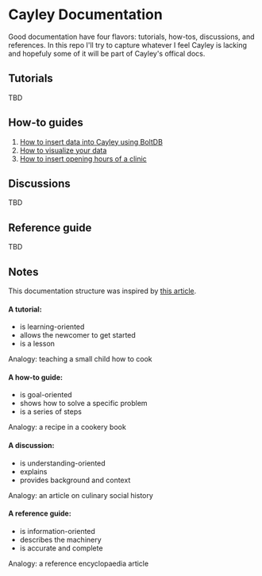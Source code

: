 # Cayley Documentation

Good documentation have four flavors: tutorials, how-tos, discussions, and references.
In this repo I'll try to capture whatever I feel Cayley is lacking and hopefuly some of it will be part of Cayley's offical docs.

## Tutorials
TBD

## How-to guides
1. [How to insert data into Cayley using BoltDB](how-to-guides/01-insert/README.md)
1. [How to visualize your data](how-to-guides/02-visualize/README.md)
1. [How to insert opening hours of a clinic](how-to-guides/03-insert-hours/README.md)


## Discussions
TBD

## Reference guide
TBD

## Notes

This documentation structure was inspired by [this article](https://www.divio.com/en/blog/documentation/).

#### A tutorial:
* is learning-oriented
* allows the newcomer to get started
* is a lesson

Analogy: teaching a small child how to cook


#### A how-to guide:
* is goal-oriented
* shows how to solve a specific problem
* is a series of steps

Analogy: a recipe in a cookery book

#### A discussion:
* is understanding-oriented
* explains
* provides background and context

Analogy: an article on culinary social history

#### A reference guide:
* is information-oriented
* describes the machinery
* is accurate and complete

Analogy: a reference encyclopaedia article
